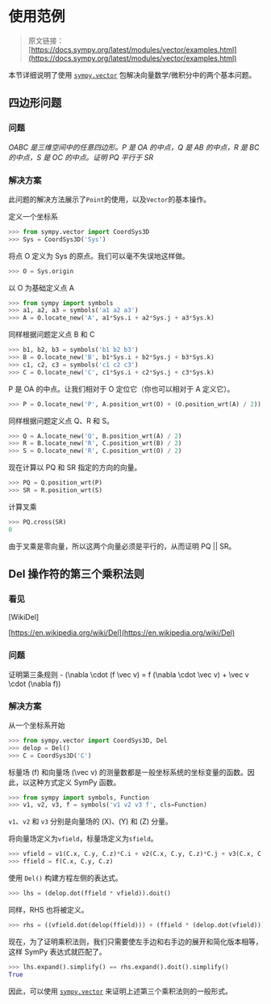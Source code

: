 # 使用范例

> 原文链接：[https://docs.sympy.org/latest/modules/vector/examples.html](https://docs.sympy.org/latest/modules/vector/examples.html)

本节详细说明了使用 [`sympy.vector`](index.html#module-sympy.vector "sympy.vector") 包解决向量数学/微积分中的两个基本问题。

## 四边形问题

### 问题

*OABC 是三维空间中的任意四边形。P 是 OA 的中点，Q 是 AB 的中点，R 是 BC 的中点，S 是 OC 的中点。证明 PQ 平行于 SR*

### 解决方案

此问题的解决方法展示了`Point`的使用，以及`Vector`的基本操作。

定义一个坐标系

```py
>>> from sympy.vector import CoordSys3D
>>> Sys = CoordSys3D('Sys') 
```

将点 O 定义为 Sys 的原点。我们可以毫不失误地这样做。

```py
>>> O = Sys.origin 
```

以 O 为基础定义点 A

```py
>>> from sympy import symbols
>>> a1, a2, a3 = symbols('a1 a2 a3')
>>> A = O.locate_new('A', a1*Sys.i + a2*Sys.j + a3*Sys.k) 
```

同样根据问题定义点 B 和 C

```py
>>> b1, b2, b3 = symbols('b1 b2 b3')
>>> B = O.locate_new('B', b1*Sys.i + b2*Sys.j + b3*Sys.k)
>>> c1, c2, c3 = symbols('c1 c2 c3')
>>> C = O.locate_new('C', c1*Sys.i + c2*Sys.j + c3*Sys.k) 
```

P 是 OA 的中点。让我们相对于 O 定位它（你也可以相对于 A 定义它）。

```py
>>> P = O.locate_new('P', A.position_wrt(O) + (O.position_wrt(A) / 2)) 
```

同样根据问题定义点 Q、R 和 S。

```py
>>> Q = A.locate_new('Q', B.position_wrt(A) / 2)
>>> R = B.locate_new('R', C.position_wrt(B) / 2)
>>> S = O.locate_new('R', C.position_wrt(O) / 2) 
```

现在计算以 PQ 和 SR 指定的方向的向量。

```py
>>> PQ = Q.position_wrt(P)
>>> SR = R.position_wrt(S) 
```

计算叉乘

```py
>>> PQ.cross(SR)
0 
```

由于叉乘是零向量，所以这两个向量必须是平行的，从而证明 PQ || SR。

## Del 操作符的第三个乘积法则

### 看见

[WikiDel]

[https://en.wikipedia.org/wiki/Del](https://en.wikipedia.org/wiki/Del)

### 问题

证明第三条规则 - \(\nabla \cdot (f \vec v) = f (\nabla \cdot \vec v) + \vec v \cdot (\nabla f)\)

### 解决方案

从一个坐标系开始

```py
>>> from sympy.vector import CoordSys3D, Del
>>> delop = Del()
>>> C = CoordSys3D('C') 
```

标量场 \(f\) 和向量场 \(\vec v\) 的测量数都是一般坐标系统的坐标变量的函数。因此，以这种方式定义 SymPy 函数。

```py
>>> from sympy import symbols, Function
>>> v1, v2, v3, f = symbols('v1 v2 v3 f', cls=Function) 
```

`v1`、`v2` 和 `v3` 分别是向量场的 \(X\)、\(Y\) 和 \(Z\) 分量。

将向量场定义为`vfield`，标量场定义为`sfield`。

```py
>>> vfield = v1(C.x, C.y, C.z)*C.i + v2(C.x, C.y, C.z)*C.j + v3(C.x, C.y, C.z)*C.k
>>> ffield = f(C.x, C.y, C.z) 
```

使用 `Del()` 构建方程左侧的表达式。

```py
>>> lhs = (delop.dot(ffield * vfield)).doit() 
```

同样，RHS 也将被定义。

```py
>>> rhs = ((vfield.dot(delop(ffield))) + (ffield * (delop.dot(vfield)))).doit() 
```

现在，为了证明乘积法则，我们只需要使左手边和右手边的展开和简化版本相等，这样 SymPy 表达式就匹配了。

```py
>>> lhs.expand().simplify() == rhs.expand().doit().simplify()
True 
```

因此，可以使用 [`sympy.vector`](index.html#module-sympy.vector "sympy.vector") 来证明上述第三个乘积法则的一般形式。
